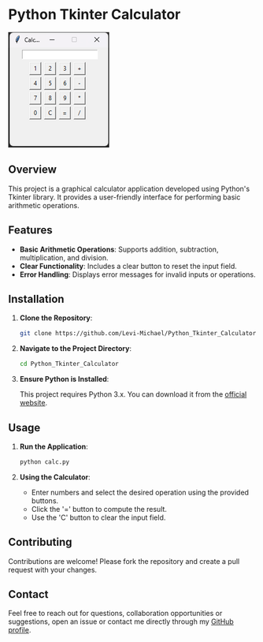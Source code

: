 # Python Tkinter Calculator

![](Images/0.png)

## Overview

This project is a graphical calculator application developed using Python's Tkinter library. It provides a user-friendly interface for performing basic arithmetic operations.

## Features

- **Basic Arithmetic Operations**: Supports addition, subtraction, multiplication, and division.
- **Clear Functionality**: Includes a clear button to reset the input field.
- **Error Handling**: Displays error messages for invalid inputs or operations.

## Installation

1. **Clone the Repository**:

   ```bash
   git clone https://github.com/Levi-Michael/Python_Tkinter_Calculator.git
   ```

2. **Navigate to the Project Directory**:

   ```bash
   cd Python_Tkinter_Calculator
   ```

3. **Ensure Python is Installed**:

   This project requires Python 3.x. You can download it from the [official website](https://www.python.org/downloads/).

## Usage

1. **Run the Application**:

   ```bash
   python calc.py
   ```

2. **Using the Calculator**:

   - Enter numbers and select the desired operation using the provided buttons.
   - Click the '=' button to compute the result.
   - Use the 'C' button to clear the input field.

## Contributing

Contributions are welcome! Please fork the repository and create a pull request with your changes.

## Contact

Feel free to reach out for questions, collaboration opportunities or suggestions, open an issue or contact me directly through my [GitHub profile](https://github.com/Levi-Michael).
